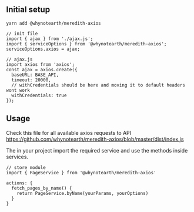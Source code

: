 ## Initial setup

```
yarn add @whynotearth/meredith-axios
```

```
// init file
import { ajax } from './ajax.js';
import { serviceOptions } from '@whynotearth/meredith-axios';
serviceOptions.axios = ajax;
```


```
// ajax.js
import axios from 'axios';
const ajax = axios.create({
  baseURL: BASE_API,
  timeout: 20000,
  // withCredentials should be here and moving it to default headers wont work
  withCredentials: true
});
```

## Usage

Check this file for all available axios requests to API https://github.com/whynotearth/meredith-axios/blob/master/dist/index.js

The in your project import the required service and use the methods inside services.

```
// store module
import { PageService } from '@whynotearth/meredith-axios'

actions: {
  fetch_pages_by_name() {
    return PageService.byName(yourParams, yourOptions)
  }
}


```

